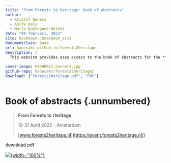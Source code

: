 ```yaml
---
title: "From Forests to Heritage: book of abstracts"
author: 
  - Kristof Haneca
  - Aoife Daly 
  - Marta Domínguez-Delmás 
date: "09 februari, 2022"
site: bookdown::bookdown_site
documentclass: book
url: hanecakr.github.io/forests2heritage
description: |
  This website provides easy access to the book of abstracts for the **From Forest to Heritage** conference.
  
cover-image: FORHER22_banner2.jpg
github-repo: hanecakr/forests2heritage/
download: ["forests2heritage.pdf", "PDF"]
---
```


# Book of abstracts {.unnumbered}

> **From Forests to Heritage**
>
> 19-21 April 2022 - Amsterdam
>
> [www.forests2heritage.nl](https://event.forests2heritage.nl/)

[download pdf](./docs/forests2heritage.pdf)

[![](FORHER22_banner2.jpg){width="100%"}](https://event.forests2heritage.nl/)
